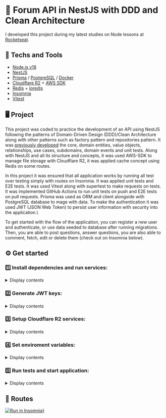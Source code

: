 # 💬 Forum API in NestJS with DDD and Clean Architecture
I developed this project during my latest studies on Node lessons at [Rocketseat](https://www.rocketseat.com.br).

## 🚀 Techs and Tools
- [Node.js v18](https://nodejs.org/)
- [NestJS](https://nestjs.com/)
- [Prisma](https://www.prisma.io) / [PostgreSQL](https://www.postgresql.org/)  / [Docker](https://www.docker.com/)
- [Cloudflare R2](https://www.cloudflare.com/pt-br/) + [AWS SDK](https://github.com/aws/aws-sdk-js-v3)
- [Redis](https://redis.io) + [ioredis](https://github.com/redis/ioredis)
- [Insomnia](https://insomnia.rest/)
- [Vitest](https://vitest.dev/)

## 🖥️ Project
This project was coded to practice the development of an API using NestJS following the patterns of Domain-Driven Design (DDD)/Clean Architecture along with other patterns such as factory pattern and repositories pattern. It was [previously developed](https://github.com/rcrdk/ddd-in-nodejs) the core, domain entities, value objects, relationships, use cases, subdomains, domain events and unit tests. Along with NestJS and all its structure and concepts, it was used AWS-SDK to manage file storage with Cloudflare R2, it was applied cache concept using Redis on some routes. 

In this project it was ensured that all application works by running all test over testing simply with routes on Insomnia. It was applied unit tests and E2E tests. It was used Vitest along with supertest to make requests on tests. It was implemented GitHub Actions to run unit tests on push and E2E tests on pull requests. Prisma was used as ORM and client alongside with PostgreSQL database to mage with data. To make the authentication it was used JWT (JSON Web Token) to persist user information with security into the application.\

To get started with the flow of the application, you can register a new user and authenticate, or use data seeded to database after running migrations. Then, you are able to post questions, answer questions, you are also able to comment, fetch, edit or delete them (check out on Insomnia below).

## ⚙️ Get started

### 1️⃣ Install dependencies and run services:
<details>
<summary>Display contents</summary>
	
```shell
npm i
docker compose up -d
npx prisma migrate dev # seeds will run along
npx prisma studio
```
</details>

### 2️⃣ Generate JWT keys:
<details>
<summary>Display contents</summary>
	
```shell
# Generate RSA256 secret and public keys: (Requires OpenSSL installed)
openssl genpkey -algorithm RSA -out private_key.pem -pkeyopt rsa_keygen_bits:2048
openssl rsa -pubout -in private_key.pem -out public_key.pem

# Convert keys to Base64: (MacOS/Linux)
base64 -i private_key.pem -o private_key.txt
base64 -i public_key.pem -o public_key.txt
```

> [!TIP]
> **Use ChatGPT:**<br />
> 1) Private and public keys: "How to generate RS256 private and public keys on [YOUR OS]"<br />
> 2) Convert generated keys to base64: "How to convert file contents to base64 on [YOUR OS]"

</details>

### 3️⃣ Setup Cloudflare R2 services:
<details>
<summary>Display contents</summary>
	
It's need to create two Cloudflare R2 buckets, one for development and another for tests.
</details>

### 4️⃣ Set enviroment variables:
<details>
<summary>Display contents</summary>
	
Generate .env files for development and test. Then, set them up with Postgres database, Redis cache, JWT tokens and Cloudflare keys:

```shell
cp .env.example .env
cp .env.test.example .env.test
```
</details>

### 5️⃣ Run tests and start application:
<details>
<summary>Display contents</summary>
	
```shell
npm run test
npm run test:e2e
npm run start:dev
```
</details>

## 🔗 Routes
[![Run in Insomnia}](https://insomnia.rest/images/run.svg)](https://insomnia.rest/run/?label=Ignite%20Node.js%3A%20Forum%20API%20NestJS%0A&uri=https://raw.githubusercontent.com/rcrdk/forum-with-nodejs-nest-ddd/main/insomnia.json)
